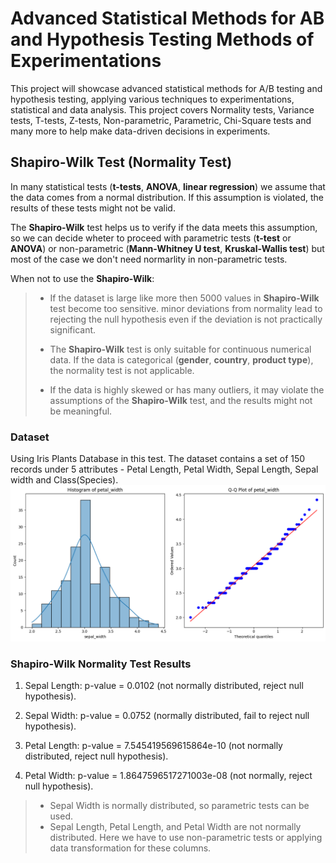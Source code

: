# Advanced Statistical Methods for AB and Hypothesis Testing Methods of Experimentations
This project will showcase advanced statistical methods for A/B testing and hypothesis testing, applying various techniques to experimentations, statistical and data analysis. This project covers Normality tests, Variance tests, T-tests, Z-tests, Non-parametric, Parametric, Chi-Square tests and many more to help make data-driven decisions in experiments. 

## Shapiro-Wilk Test (Normality Test)

In many statistical tests (**t-tests**, **ANOVA**, **linear regression**) we assume that the data comes from a normal distribution. If this assumption is violated, the results of these tests might not be valid.

The **Shapiro-Wilk** test helps us to verify if the data meets this assumption, so we can decide wheter to proceed with parametric tests (**t-test** or **ANOVA**) or non-parametric (**Mann-Whitney U test**, **Kruskal-Wallis test**) but most of the case we don't need normarlity in non-parametric tests.

When not to use the **Shapiro-Wilk**:

> - If the dataset is large like more then 5000 values in **Shapiro-Wilk** test become too sensitive. minor deviations from normality lead to rejecting the null hypothesis even if the deviation is not practically significant. 
>
>- The **Shapiro-Wilk** test is only suitable for continuous numerical data. If the data is categorical (**gender**, **country**, **product type**), the normality test is not applicable.
>
>- If the data is highly skewed or has many outliers, it may violate the assumptions of the **Shapiro-Wilk** test, and the results might not be meaningful.

### Dataset
Using Iris Plants Database in this test. The dataset contains a set of 150 records under 5 attributes - Petal Length, Petal Width, Sepal Length, Sepal width and Class(Species).
![ alt text](img\shapiro-wilk.png)

### Shapiro-Wilk Normality Test Results
1. Sepal Length: p-value = 0.0102 (not normally distributed, reject null hypothesis).

2. Sepal Width: p-value = 0.0752 (normally distributed, fail to reject null hypothesis).

3. Petal Length: p-value = 7.545419569615864e-10 (not normally distributed, reject null hypothesis).

4. Petal Width: p-value = 1.8647596517271003e-08 (not normally, reject null hypothesis).

> - Sepal Width is normally distributed, so parametric tests can be used.
> - Sepal Length, Petal Length, and Petal Width are not normally distributed. Here we have to use non-parametric tests or applying data transformation for these columns.

